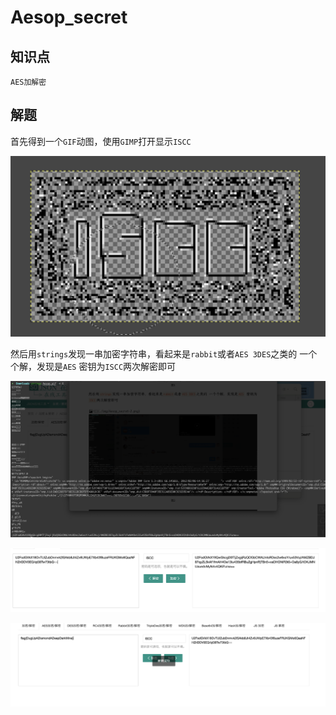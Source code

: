# Aesop_secret

## 知识点

`AES加解密`

## 解题

首先得到一个`GIF`动图，使用`GIMP`打开显示`ISCC`

![](./img/Aesop_secret-1.png)

然后用`strings`发现一串加密字符串，看起来是`rabbit`或者`AES 3DES`之类的 一个个解，发现是`AES` 密钥为`ISCC`两次解密即可

![](./img/Aesop_secret-2.png)

![](./img/Aesop_secret-3.png)

![](./img/Aesop_secret-4.png)